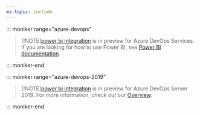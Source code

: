 ```yaml
---
ms.topic: include
---
```


::: moniker range="azure-devops"

> [!NOTE][power bi integration](/azure/devops/report/powerbi/) is in preview for Azure DevOps Services. If you are looking for how to use Power BI, see [Power BI documentation](/power-bi/).

::: moniker-end

::: moniker range="azure-devops-2019"

> [!NOTE][power bi integration](/azure/devops/report/powerbi/) is in preview for Azure DevOps Server 2019. For more information, check out our [Overview](/azure/devops/report/powerbi/overview.md).

::: moniker-end

